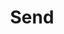 ---
title: Send
tags: ["send", "email", "message", "transmit", "communicate", "share", "deliver"]
icon: send
svg: '<svg xmlns="http://www.w3.org/2000/svg" width="24" height="24" fill="none" viewBox="0 0 24 24" stroke-width="1.5" stroke-linecap="round" stroke-linejoin="round" stroke="currentColor"><path d="m14 10-3 3m9.288-9.969a.535.535 0 0 1 .68.681l-5.924 16.93a.535.535 0 0 1-.994.04l-3.219-7.242a.535.535 0 0 0-.271-.271l-7.242-3.22a.535.535 0 0 1 .04-.993z"/></svg>'
---